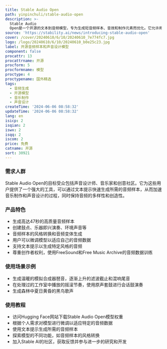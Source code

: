 ```yaml
---
title: Stable Audio Open
path: yinpinchuli/stable-audio-open
description: >-
  Stable Audio
  Open是一个开源的文本到音频模型，专为生成短音频样本、音效和制作元素而优化。它允许用户通过简单的文本提示生成高达47秒的高质量音频数据，特别适用于创造鼓点、乐器即兴演奏、环境声音、拟音录音等音乐制作和声音设计。开源发布的关键好处是用户可以根据自己的自定义音频数据微调模型。
source: 'https://stability.ai/news/introducing-stable-audio-open'
cover: /cover/20240610/6/10/20240610_7e774fc7.jpg
logo: /logo/20240610/6/10/20240610_b0e25c23.jpg
label: 开源音频样本和声音设计模型
component: false
procattr: 13
procattrname: 开源
procform: 5
procformname: 模型
proctype: 4
proctypename: 国外精选
tags:
  - 音频生成
  - 开源模型
  - 音乐制作
  - 声音设计
createTime: '2024-06-06 08:58:32'
updateTime: '2024-06-06 08:58:32'
lang: en
isicp: 2
isqian: 2
iswx: 2
isqq: 2
iscom: 2
price: 免费
catname: 开源
sort: 30921
---
```




### 需求人群
Stable Audio Open的目标受众包括声音设计师、音乐家和创意社区。它为这些用户提供了一个强大的工具，可以通过文本提示快速生成所需的音频样本，从而加速音乐制作和声音设计的过程，同时保持音频的多样性和创造性。

### 产品特色
* 生成高达47秒的高质量音频样本
* 创建鼓点、乐器即兴演奏、环境声音等
* 音频样本的风格转换和音频变体生成
* 用户可以微调模型以适应自己的音频数据
* 支持文本提示以生成特定风格的音频
* 尊重创作者权利，使用FreeSound和Free Music Archive的音频数据训练

### 使用场景示例
* 生成温暖的模拟合成器琶音，逐渐上升的滤波截止和混响尾音
* 在处理过的工作室中播放的摇滚节奏，使用原声套鼓进行会话鼓演奏
* 生成森林中夏日黄昏的黑鸟歌声

### 使用教程
* 访问Hugging Face网站下载Stable Audio Open模型权重
* 根据个人需求对模型进行微调以适应特定的音频数据
* 使用文本提示生成所需的音频样本
* 探索模型的不同功能，如音频样本的风格转换
* 加入Stable AI的社区，获取反馈并参与进一步的研究和开发

  

